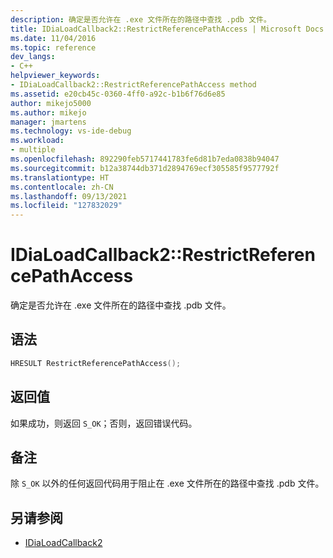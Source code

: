 ```yaml
---
description: 确定是否允许在 .exe 文件所在的路径中查找 .pdb 文件。
title: IDiaLoadCallback2::RestrictReferencePathAccess | Microsoft Docs
ms.date: 11/04/2016
ms.topic: reference
dev_langs:
- C++
helpviewer_keywords:
- IDiaLoadCallback2::RestrictReferencePathAccess method
ms.assetid: e20cb45c-0360-4ff0-a92c-b1b6f76d6e85
author: mikejo5000
ms.author: mikejo
manager: jmartens
ms.technology: vs-ide-debug
ms.workload:
- multiple
ms.openlocfilehash: 892290feb5717441783fe6d81b7eda0838b94047
ms.sourcegitcommit: b12a38744db371d2894769ecf305585f9577792f
ms.translationtype: HT
ms.contentlocale: zh-CN
ms.lasthandoff: 09/13/2021
ms.locfileid: "127832029"
---
```

# <a name="idialoadcallback2restrictreferencepathaccess"></a>IDiaLoadCallback2::RestrictReferencePathAccess
确定是否允许在 .exe 文件所在的路径中查找 .pdb 文件。

## <a name="syntax"></a>语法

```C++
HRESULT RestrictReferencePathAccess();
```

## <a name="return-value"></a>返回值
 如果成功，则返回 `S_OK`；否则，返回错误代码。

## <a name="remarks"></a>备注
 除 `S_OK` 以外的任何返回代码用于阻止在 .exe 文件所在的路径中查找 .pdb 文件。

## <a name="see-also"></a>另请参阅
- [IDiaLoadCallback2](../../debugger/debug-interface-access/idialoadcallback2.md)
